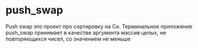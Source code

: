 # push_swap
 Push swap это проект про сортировку на Си. Терминальное приложение push_swap принимает в качестве аргумента массив целых, не повторяющихся чисел, со значением не меньше 
